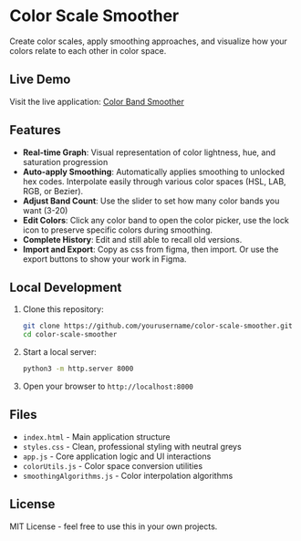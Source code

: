 # Color Scale Smoother

Create color scales, apply smoothing approaches, and visualize how your colors relate to each other in color space.

## Live Demo

Visit the live application: [Color Band Smoother](https://kylewaynebenson.github.io/color-scale-smoother/)

## Features

- **Real-time Graph**: Visual representation of color lightness, hue, and saturation progression
- **Auto-apply Smoothing**: Automatically applies smoothing to unlocked hex codes. Interpolate easily through various color spaces (HSL, LAB, RGB, or Bezier).
- **Adjust Band Count**: Use the slider to set how many color bands you want (3-20)
- **Edit Colors**: Click any color band to open the color picker, use the lock icon to preserve specific colors during smoothing.
- **Complete History**: Edit and still able to recall old versions.
- **Import and Export**: Copy as css from figma, then import. Or use the export buttons to show your work in Figma.

## Local Development

1. Clone this repository:
   ```bash
   git clone https://github.com/yourusername/color-scale-smoother.git
   cd color-scale-smoother
   ```

2. Start a local server:
   ```bash
   python3 -m http.server 8000
   ```

3. Open your browser to `http://localhost:8000`

## Files

- `index.html` - Main application structure
- `styles.css` - Clean, professional styling with neutral greys
- `app.js` - Core application logic and UI interactions
- `colorUtils.js` - Color space conversion utilities
- `smoothingAlgorithms.js` - Color interpolation algorithms

## License

MIT License - feel free to use this in your own projects.
